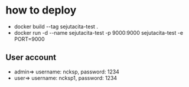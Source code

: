 # how to deploy

- docker build --tag sejutacita-test .
- docker run -d --name sejutacita-test -p 9000:9000 sejutacita-test -e PORT=9000

## User account

- admin=> username: ncksp, password: 1234
- user=> username: ncksp1, password: 1234
